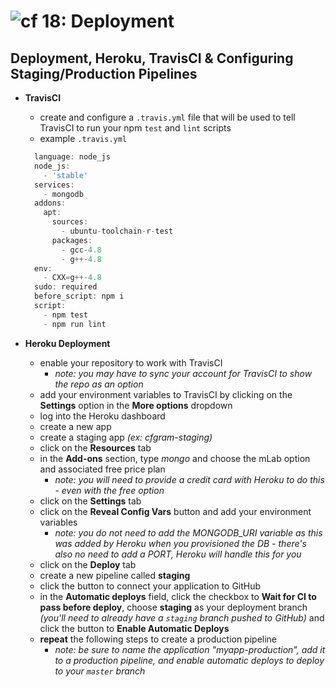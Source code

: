 ![cf](http://i.imgur.com/7v5ASc8.png) 18: Deployment
=====================================

## Deployment, Heroku, TravisCI & Configuring Staging/Production Pipelines
  * **TravisCI**
    * create and configure a `.travis.yml` file that will be used to tell TravisCI to run your npm `test` and `lint` scripts
    * example `.travis.yml`

    ``` javascript
      language: node_js
      node_js:
        - 'stable'
      services:
        - mongodb
      addons:
        apt:
          sources:
            - ubuntu-toolchain-r-test
          packages:
            - gcc-4.8
            - g++-4.8
      env:
        - CXX=g++-4.8
      sudo: required
      before_script: npm i
      script:
        - npm test
        - npm run lint
    ```

  * **Heroku Deployment**
    - enable your repository to work with TravisCI
      - *note: you may have to sync your account for TravisCI to show the repo as an option*
    - add your environment variables to TravisCI by clicking on the **Settings** option in the **More options** dropdown
    - log into the Heroku dashboard
    - create a new app
    - create a staging app *(ex: cfgram-staging)*
    - click on the **Resources** tab
    - in the **Add-ons** section, type *mongo* and choose the mLab option and associated free price plan
      - *note: you will need to provide a credit card with Heroku to do this - even with the free option*
    - click on the **Settings** tab
    - click on the **Reveal Config Vars** button and add your environment variables
      - *note: you do not need to add the MONGODB_URI variable as this was added by Heroku when you provisioned the DB - there's also no need to add a PORT, Heroku will handle this for you*
    - click on the **Deploy** tab
    - create a new pipeline called **staging**
    - click the button to connect your application to GitHub
    - in the **Automatic deploys** field, click the checkbox to **Wait for CI to pass before deploy**, choose **staging** as your deployment branch *(you'll need to already have a `staging` branch pushed to GitHub)* and click the button to **Enable Automatic Deploys**
    - **repeat** the following steps to create a production pipeline
      - *note: be sure to name the application "myapp-production", add it to a production pipeline, and enable automatic deploys to deploy to your `master` branch*
